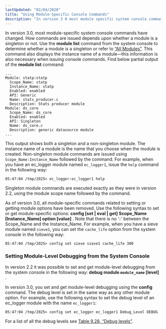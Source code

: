 ```yaml
---
lastUpdated: "02/04/2020"
title: "Using Module-Specific Console Commands"
description: "In version 3 0 most module specific system console commands have changed How commands are issued depends upon whether a module is a singleton or not Use the module list command from the system console to determine whether a module is a singleton or refer to Section 13 2 1..."
---
```


In version 3.0, most module-specific system console commands have changed. How commands are issued depends upon whether a module is a singleton or not. Use the **module list**      command from the system console to determine whether a module is a singleton or refer to [“All Modules”](/momentum/3/3-reference/modules-summary#modules.summary.all.modules). This command also displays the instance name of a module—this information is also necessary when issuing console commands. Find below partial output of the **module list**      command:

```
...
Module: statp:statp
  Scope_Name: statp
  Instance_Name: statp
  Enabled: enabled
  API: Generic
  Name: stats_producer.c
  Description: Stats producer module
Module: ds_core
  Scope_Name: ds_core
  Enabled: enabled
  API: Singleton
  Name: ds_core.c
  Description: generic datasource module
...
```

This output shows both a singleton and a non-singleton module. The instance name of a module is the name that you choose when the module is created. Non-singleton module commands are issued using `Scope_Name:Instance_Name` followed by the command. For example, when you have an ec_logger module named `ec_logger1`, issue the `help` command in the following way:

`05:47:04 /tmp/2025> ec_logger:ec_logger1 help`

Singleton module commands are executed exactly as they were in version 2.2, using the module scope name followed by the command.

As of version 3.0, all module-specific commands related to setting or getting module options have been removed. Use the following syntax to set or get module-specific options: **config [set | eval | get] Scope_Name [Instance_Name] option [value]** . Note that there is no ‘`:`’ between the Scope_Name and the Instance_Name. For example, when you have a sieve module named `sieve1`, you can set the `cache_life` option from the system console in the following way:

`05:47:04 /tmp/2025> config set sieve sieve1 cache_life 300`
### <a name="modules.console.debugging"></a> Setting Module-Level Debugging from the System Console

In version 2.2 it was possible to set and get module-level debugging from the system console in the following way: **debug module *`module_name`* [level]** .

In version 3.0, you set and get module-level debugging using the **config** command. The debug level is set in the same way as any other module option. For example, use the following syntax to set the debug level of an ec_logger module with the name `ec_logger1`:

`05:47:04 /tmp/2025> config set ec_logger ec_logger1 Debug_Level DEBUG`

For a list of all the debug levels see [Table 9.28, “Debug levels”](/momentum/3/3-reference/3-reference-conf-ref-debug-flags#conf.ref.debug.levels).